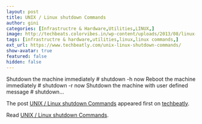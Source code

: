 ```yaml
---
layout: post
title: UNIX / Linux shutdown Commands
author: gini
categories: [Infrastructre & Hardware,Utilities,LINUX,]
image: http://techbeats.colorvibes.in/wp-content/uploads/2013/08/linux-shutdown.png
tags: [infrastructre & hardware,utilities,linux,linux commands,]
ext_url: https://www.techbeatly.com/unix-linux-shutdown-commands/
show-avatar: true
featured: false
hidden: false
---
```


<p>Shutdown the machine immediately # shutdown -h now Reboot the machine immediately # shutdown -r now Shutdown the machine with user defined message # shutdown&#46;&#46;&#46;</p>
<p>The post <a href="https://www.techbeatly.com/unix-linux-shutdown-commands/">UNIX / Linux shutdown Commands</a> appeared first on <a href="https://www.techbeatly.com">techbeatly</a>.</p>

Read [UNIX / Linux shutdown Commands](https://www.techbeatly.com/unix-linux-shutdown-commands/).